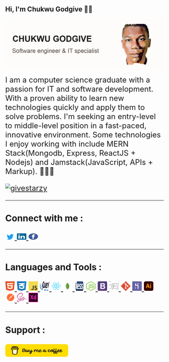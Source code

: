 <!-- Greetings -->
<h2>Hi, I'm Chukwu Godgive 👋🏾</h2>

<!-- Lead Profile -->
<div>
    <img src="./src/Images/Godgive-Profile.png" alt="Chukwu Godgive, software engineer" />
</div>

<!-- Intro section -->
<div>
    <p><font size="5">
        I am a computer science graduate with a passion for IT and software development. With a proven ability to learn new technologies quickly and apply them to solve problems. I'm seeking an entry-level to middle-level position in a fast-paced, innovative environment. Some technologies I enjoy working with include MERN Stack(Mongodb, Express, ReactJS + Nodejs) and Jamstack(JavaScript, APIs + Markup). 👩🏾‍💻
    </p>
    <p>
        <a href="https://twitter.com/givestarzy" target="blank">
            <img src="https://img.shields.io/twitter/follow/givestarzy?logo=twitter&style=for-the-badge" 
                alt="givestarzy" 
            />
        </a> 
    </p>
</div>
<hr>

<!-- Contact page -->
<div>
    <h3>Connect with me :</h3>
    <a href="https://twitter.com/givestarzy" target="blank">
        <img src="./src/Images/readmeicons/twitter.svg" alt="givestarzy" height="20" width="30"/>
    </a>
    <a href="https://linkedin.com/in/chukwu-godgive" target="blank">
        <img src="./src/Images/readmeicons/linkedin.svg" alt="chukwu-godgive" height="20" width="30"/>
    </a>
    <a href="https://fb.com/chukwu-godgive" target="blank">
        <img src="./src/Images/readmeicons/facebook.svg" alt="chukwu-godgive" height="20" width="30"/>
    </a>
</div>
<hr>

<!-- Languages and tools section -->
<div>
    <h3>Languages and Tools :</h3>
    <a href="https://www.w3.org/html/" target="_blank" rel="noreferrer">
        <img src="./src/Images/readmeicons/html.svg" alt="html5" width="30" height="30"/>
    </a>
    <a href="https://www.w3schools.com/css/" target="_blank" rel="noreferrer">
        <img src="./src/Images/readmeicons/css.svg" alt="css3" width="30" height="30"/>
    </a>
    <a href="https://developer.mozilla.org/en-US/docs/Web/JavaScript" target="_blank" rel="noreferrer">
        <img src="./src/Images/readmeicons/javascript.svg" alt="javascript" width="30" height="30"/>
    </a>
    <a href="https://jquery.com" target="_blank" rel="noreferrer">
        <img src="./src/Images/readmeicons/jquery.svg" alt="jquery" width="30" height="30"/>
    </a>
    <a href="https://reactjs.org/" target="_blank" rel="noreferrer">
        <img src="./src/Images/readmeicons/react.svg" alt="react"  width="30" height="30"/>
    </a>
    <a href="https://www.mongodb.com/" target="_blank" rel="noreferrer">
        <img src="./src/Images/readmeicons/mongodb.svg" alt="mongodb" width="30" height="30"/>
    </a>
    <a href="https://less.com" target="_blank" rel="noreferrer">
        <img src="./src/Images/readmeicons/less.svg" alt="less" width="30" height="30"/>
    </a> 
    <a href="https://nodejs.org" target="_blank" rel="noreferrer">
        <img src="./src/Images/readmeicons/nodejs.svg" alt="nodejs" width="30" height="30"/>
    </a>
    <a href="https://getbootstrap.com" target="_blank" rel="noreferrer">
        <img src="./src/Images/readmeicons/bootstrap.svg" alt="bootstrap" width="30" height="30"/>
    </a>   
    <a href="https://expressjs.com" target="_blank" rel="noreferrer">
        <img src="./src/Images/readmeicons/express.svg" alt="express" width="30" height="30"/>
    </a>    
    <a href="https://git-scm.com/" target="_blank" rel="noreferrer">
        <img src="./src/Images/readmeicons/git.svg" alt="git" width="30" height="30"/>
    </a>
    <a href="https://heroku.com" target="_blank" rel="noreferrer">
        <img src="./src/Images/readmeicons/heroku.svg" alt="heroku" width="30" height="30"/>
    </a>
    <a href="https://www.adobe.com/in/products/illustrator.html" target="_blank" rel="noreferrer">
        <img src="./src/Images/readmeicons/illustrator.svg" alt="illustrator" width="30" height="30"/>
    </a>  
    <a href="https://postman.com" target="_blank" rel="noreferrer">
        <img src="./src/Images/readmeicons/postman.svg" alt="postman" width="30" height="30"/>
    </a>
    <a href="https://sass-lang.com" target="_blank" rel="noreferrer">
        <img src="./src/Images/readmeicons/sass.svg" alt="sass" width="30" height="30"/>
    </a> 
    <a href="https://www.adobe.com/products/xd.html" target="_blank" rel="noreferrer">
        <img src="./src/Images/readmeicons/xd.svg" alt="xd" width="30" height="30"/>
    </a>
</div>
<hr>


<!-- Support Section -->
<div>
    <h3>Support :</h3>
    <a href="https://www.buymeacoffee.com/chukwugodgive">
        <img src="./src/Images/readmeicons/buymeacoffee.png" height="40" width="200" alt="chukwugodgive" />
    </a>
</div>
